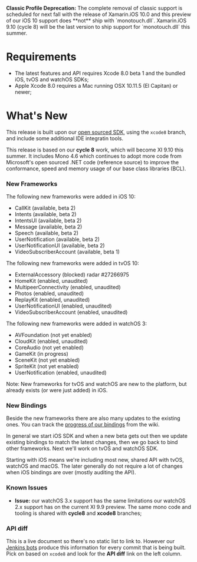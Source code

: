 <div class="note">
	<b>Classic Profile Deprecation:</b>
	The complete removal of classic support is scheduled for next fall with the release of Xamarin.iOS 10.0 and
	this preview of our iOS 10 support does **not** ship with `monotouch.dll`.
	Xamarin.iOS 9.10 (cycle 8) will be the last version to ship support for `monotouch.dll` this summer.
</div>

Requirements
============

- The latest features and API requires Xcode 8.0 beta 1 and the bundled iOS, tvOS and watchOS SDKs;
- Apple Xcode 8.0 requires a Mac running OSX 10.11.5 (El Capitan) or newer;

What's New
==========

This release is built upon our [open sourced SDK](https://github.com/xamarin/xamarin-macios),
using the `xcode8` branch, and include some additional IDE integratin tools.

This release is based on our **cycle 8** work, which will become XI 9.10 this summer.
It includes Mono 4.6 which continues to adopt more code from 
Microsoft's open sourced .NET code (reference source) to improve the conformance,
speed and memory usage of our base class libraries (BCL).

### New Frameworks

The following new frameworks were added in iOS 10:

* CallKit (available, beta 2)
* Intents (available, beta 2)
* IntentsUI (available, beta 2)
* Message (available, beta 2)
* Speech (available, beta 2)
* UserNotification (available, beta 2)
* UserNotificationUI (available, beta 2)
* VideoSubscriberAccount (available, beta 1)

The following new frameworks were added in tvOS 10:

* ExternalAccessory (blocked) radar #27266975
* HomeKit (enabled, unaudited)
* MultipeerConnectivity (enabled, unaudited)
* Photos (enabled, unaudited)
* ReplayKit (enabled, unaudited)
* UserNotificationUI (enabled, unaudited)
* VideoSubscriberAccount (enabled, unaudited)

The following new frameworks were added in watchOS 3:

* AVFoundation (not yet enabled)
* CloudKit (enabled, unaudited)
* CoreAudio (not yet enabled)
* GameKit (in progress)
* SceneKit (not yet enabled)
* SpriteKit (not yet enabled)
* UserNotification (enabled, unaudited)

Note: New frameworks for tvOS and watchOS are new to the platform, but already exists (or were just added) in iOS.


### New Bindings

Beside the new frameworks there are also many updates to the existing ones. You can track the [progress of our bindings](https://github.com/xamarin/xamarin-macios/wiki/Bindings) from the wiki.

In general we start iOS SDK and when a new beta gets out then we update existing bindings to match the latest changes, then we go back to bind other frameworks. Next we'll work on tvOS and watchOS SDK.

Starting with iOS means we're including most new, shared API with tvOS, watchOS and macOS. The later generally do not require a lot of changes when iOS bindings are over (mostly auditing the API).


### Known Issues

* **Issue:** our watchOS 3.x support has the same limitations our watchOS 2.x support has on the current XI 9.9 preview. The same mono code and tooling is shared with **cycle8** and **xcode8** branches;


### API diff

This is a live document so there's no static list to link to. However our [Jenkins bots](https://jenkins.mono-project.com/job/xamarin-macios-pr-builder/) produce this information for every commit that is being built. Pick on based on `xcode8` and look for the **API diff** link on the left column.
